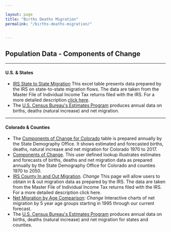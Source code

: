 ```yaml
---

layout: page
title: "Births Deaths Migration"
permalink: "/births-deaths-migration/"

    
---
```


## Population Data - Components of Change

- - -

#### U.S. & States

- [IRS State to State Migration](https://drive.google.com/file/d/0B2oqdPZKJqK7TVRiYlI5RnR0Tms/edit) This excel table presents data prepared by the IRS on state-to-state migration flows. The data are taken from the Master File of Individual Income Tax returns filed with the IRS. For a more detailed description [click here](https://drive.google.com/file/d/0B2oqdPZKJqK7QU1zLWdsV0NuMEE/edit).
- The [U.S. Census Bureau\'s Estimates Program](http://www.census.gov/popest/estbygeo.html) produces annual data on births, deaths (natural increase) and net migration.

- - -

#### Colorado & Counties

- The [Components of Change for Colorado](https://drive.google.com/open?id=0B-vz6H4k4SESYk04anlab3BUNDQ&authuser=0) table is prepared annually by the State Demography Office. It shows estimated and forecasted births, deaths, natural increase and net migration for Colorado 1970 to 2017.
- [Components of Change](/births-deaths-migration/data/components-change.html).  This user defined lookup illustrates estimates and forecasts of births, deaths and net migration data as prepared annually by the State Demography Office for Colorado and counties 1970 to 2050.
- [IRS County In and Out Migration](https://dola.colorado.gov/demog_webapps/irsm_parameters.jsf). *Change* This page will allow users to obtain in & out migration data as prepared by the IRS. The data are taken from the Master File of Individual Income Tax returns filed with the IRS. For a more detailed description click here.
- [Net Migration by Age Comparison](https://dola.colorado.gov/demog_webapps/netMigrationByAgeComparison.jsf): *Change* Interactive charts of net migration by 5 year age groups starting in 1995 through our current forecast.
- The [U.S. Census Bureau\'s Estimates Program](http://www.census.gov/popest/counties/counties.html) produces annual data on births, deaths (natural increase) and net migration for states and counties.